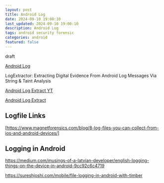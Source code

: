 ```yaml
---
layout: post
title: Android Log
date: 2024-09-10 19:00:10
last_updated: 2024-09-10 19:00:10
description: Android Log
tags: android security forensic
categories: android
featured: false
---
```


draft

[Android Log]: https://source.android.com/docs/core/tests/debug/understanding-logging?hl=de "https://source.android.com/docs/core/tests/debug/understanding-logging?hl=de"

[Android Log]

LogExtractor: Extracting Digital Evidence From Android Log Messages Via String & Taint Analysis

[Android Log Extract YT]: https://www.youtube.com/watch?v=-0Tm7Xu0Dzs "https://www.youtube.com/watch?v=-0Tm7Xu0Dzs"

[Android Log Extract YT]

[Android Log Extract]: https://www.forensicfocus.com/webinars/logextractor-extracting-digital-evidence-from-android-log-messages-via-string-taint-analysis/ "https://www.forensicfocus.com/webinars/logextractor-extracting-digital-evidence-from-android-log-messages-via-string-taint-analysis/"

[Android Log Extract]

## Logfile Links

[https://www.magnetforensics.com/blog/8-log-files-you-can-collect-from-ios-and-android-devices/]: https://www.magnetforensics.com/blog/8-log-files-you-can-collect-from-ios-and-android-devices/ "Logfiles Hints"

[https://www.magnetforensics.com/blog/8-log-files-you-can-collect-from-ios-and-android-devices/]

## Logging in Android

https://medium.com/musings-of-a-latvian-developer/english-logging-things-on-the-device-in-android-9cc92c6c4719

https://sureshjoshi.com/mobile/file-logging-in-android-with-timber
